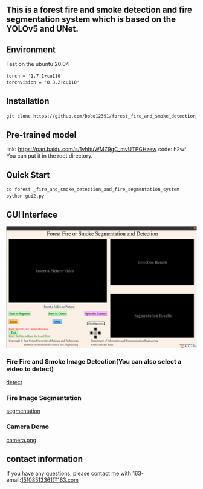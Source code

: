 ## This is a forest fire and smoke detection and fire segmentation system which is based on the YOLOv5 and UNet.

## Environment
Test on the ubuntu 20.04
```markdown
torch = '1.7.1+cu110'
torchvision = '0.8.2+cu110'
```


## Installation
```markdown
git clone https://github.com/bobo12391/forest_fire_and_smoke_detection_and_fire_segmentation_system-.git
```

## Pre-trained model
link: https://pan.baidu.com/s/1vhItuWMZ9gC_mvUTPGHzew  code: h2wf
You can put it in the root directory.

## Quick Start
```markdown
cd forest _fire_and_smoke_detection_and_fire_segmentation_system
python gui2.py
```
## GUI Interface

![gui](gui.png)


### Fire Fire and Smoke Image Detection(You can also select a video to detect)

[detect](detect.png)


### Fire Image Segmentation

[segmentation](segmentation.png)


### Camera Demo

[camera.png](camera.png)

## contact information
If you have any questions, please contact me with 163-email:15108513361@163.com
